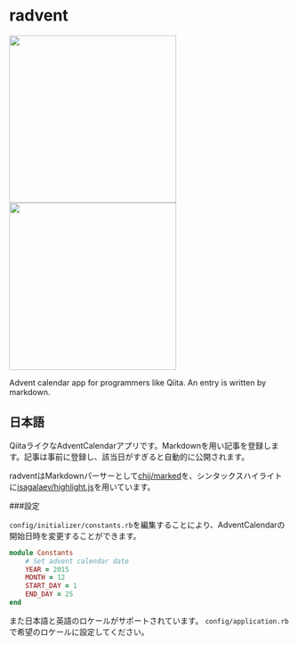 radvent
=======

<a href="http://i.imgur.com/oRqAeo5.png"><img src="http://i.imgur.com/oRqAeo5.png"  width="300px" ></a>
<a href="http://i.imgur.com/aq5fCL5.png"><img src="http://i.imgur.com/aq5fCL5.png"  width="300px" ></a>

Advent calendar app for programmers like Qiita. An entry is written by markdown. 

日本語
-------

QiitaライクなAdventCalendarアプリです。Markdownを用い記事を登録します。記事は事前に登録し、該当日がすぎると自動的に公開されます。

radventはMarkdownパーサーとして[chjj/marked](https://github.com/chjj/marked)を、シンタックスハイライトに[isagalaev/highlight.js](https://github.com/isagalaev/highlight.js)を用いています。

###設定


`config/initializer/constants.rb`を編集することにより、AdventCalendarの開始日時を変更することができます。

```ruby:constants.rb
module Constants
    # Set advent calendar date
    YEAR = 2015
    MONTH = 12
    START_DAY = 1
    END_DAY = 25
end
```

また日本語と英語のロケールがサポートされています。
`config/application.rb`で希望のロケールに設定してください。
